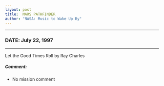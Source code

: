 ```yaml
---
layout: post
title:  MARS PATHFINDER
author: "NASA: Music to Wake Up By"
---
```


----
### DATE: July 22, 1997
----
Let the Good Times Roll by Ray Charles

##### Comment:
* No mission comment

